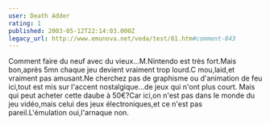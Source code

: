 ```yaml
---
user: Death Adder
rating: 1
published: 2003-05-12T22:14:03.000Z
legacy_url: http://www.emunova.net/veda/test/81.htm#comment-843
---
```

Comment faire du neuf avec du vieux...M.Nintendo est très fort.Mais bon,après 5mn chaque jeu devient vraiment trop lourd.C mou,laid,et vraiment pas amusant.Ne cherchez pas de graphisme ou d'animation de feu ici,tout est mis sur l'accent nostalgique...de jeux qui n'ont plus court.
Mais qui peut acheter cette daube à 50€?Car ici,on n'est pas dans le monde du jeu vidéo,mais celui des jeux électroniques,et ce n'est pas pareil.L'émulation oui,l'arnaque non.